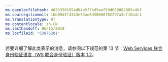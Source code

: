 ```yaml
---
ms.openlocfilehash: 4d333501954d04e5f7bd5aaf59d689082005c4bf
ms.sourcegitcommit: 1bb00d2f4343e73ae8d58668f02297a3cf10a4c1
ms.translationtype: HT
ms.contentlocale: zh-CN
ms.lasthandoff: 06/15/2019
ms.locfileid: "63876281"
---
```

若要详细了解此类表示的消息，请参阅以下规范的第 13 节：[Web Services 联合身份验证语言（WS 联合身份验证）版本 1.2](https://docs.oasis-open.org/wsfed/federation/v1.2/os/ws-federation-1.2-spec-os.html)。
